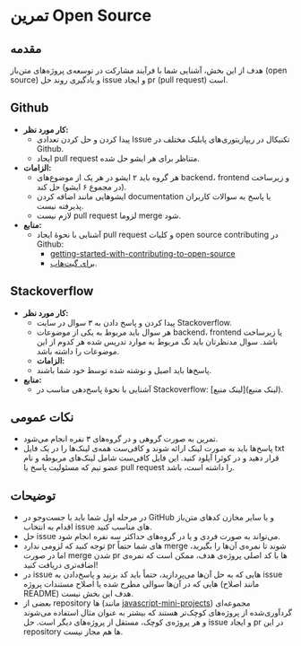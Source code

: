 # تمرین Open Source

## مقدمه
هدف از این بخش، آشنایی شما با فرآیند مشارکت در توسعه‌ی پروژه‌های متن‌باز (open source) و یادگیری روند حل issue و ایجاد pr (pull request) است.

## Github
- **کار مورد نظر:**
  - پیدا کردن و حل کردن تعدادی Issue تکنیکال در ریپازیتوری‌های پابلیک مختلف در Github.
  - ایجاد pull request متناظر برای هر ایشو حل شده.
- **الزامات:**
  - هر گروه باید ۲ ایشو در هر یک از موضوع‌های backend، frontend و زیرساخت (در مجموع ۶ ایشو) حل کند.
  - ایشوهایی مانند اضافه کردن documentation یا پاسخ به سوالات کاربران پذیرفته نیست.
  - لازم نیست pull request لزوما merge شود.
- **منابع:**
  - آشنایی با نحوه‌ٔ ایجاد pull request و کلیات open source contributing در Github: 
    - [getting-started-with-contributing-to-open-source](https://stackoverflow.blog/2020/08/03/getting-started-with-contributing-to-open-source/)
    - [برای گیت‌هاب](https://docs.github.com/en/issues/tracking-your-work-with-issues/linking-a-pull-request-to-an-issue).

## Stackoverflow
- **کار مورد نظر:**
  - پیدا کردن و پاسخ دادن به ۳ سوال در سایت Stackoverflow.
  - هر سوال باید مربوط به یکی از موضوعات backend، frontend یا زیرساخت باشد. سوال مدنظرتان باید تگ مربوط به موارد تدریس شده هر کدوم از این موضوعات را داشته باشد.
  - **الزامات:**
  - پاسخ‌ها باید اصیل و نوشته شده توسط خود شما باشند.
- **منابع:**
  - آشنایی با نحوهٔ پاسخ‌دهی مناسب در Stackoverflow: [لینک منبع](لینک منبع).

## نکات عمومی
- تمرین به صورت گروهی و در گروه‌های ۳ نفره انجام می‌شود.
- پاسخ‌ها باید به صورت لینک ارائه شوند و کافی‌ست همه‌ی لینک‌ها را در یک فایل txt قرار دهید و در کوئرا آپلود کنید. این فایل کافی‌ست شامل لینک‌های مربوطه و نام عضو تیم که مسئولیت پاسخ یا pull request را داشته است، باشد.

## توضیحات 

- در ﻣﺮﺣﻠﻪ اول ﺷﻤﺎ ﺑﺎﯾﺪ ﺑﺎ جست‌و‌جو در GitHub و ﯾﺎ ﺳﺎﯾﺮ ﻣﺨﺎزن ﮐﺪﻫﺎی ﻣﺘﻦﺑﺎز اﻗﺪام ﺑﻪ اﻧﺘﺨﺎب issue های ﻣﻨﺎﺳﺐ کنید.
- ﺣﻞ issue ﻣﯽﺗﻮاﻧﺪ ﺑﻪ ﺻﻮرت ﻓﺮدی و ﯾﺎ در ﮔﺮوهﻫﺎی ﺣﺪاﮐﺜﺮ ﺳﻪ ﻧﻔﺮه اﻧﺠﺎم ﺷﻮد.
- توجه کنید که لزومی ندارد pr های شما حتماً merge شوند تا نمره‌ی آن‌ها را بگیرید، اما در صورت merge شدن pr ها با کد اصلی پروژه‌ی هدف، ممکن است که نمره‌ی اضافه‌تری دریافت کنید!
- در issue هایی که به حل آن‌ها می‌پردازید، حتماً باید کد بزنید و پاسخ‌دادن به issue هایی که در آن‌ها سوالی مطرح شده یا اصلاح مستندات پروژه (مانند اصلاح README) هدف این بخش نیست.
-  بعضی از repository ها (مانند [javascript-mini-projects](https://github.com/thinkswell/javascript-mini-projects)) مجموعه‌ای گردآوری‌شده از پروژه‌های کوچک‌تر هستند که بیشتر به عنوان مثال استفاده می‌شوند و هر پروژه‌ی کوچک، مستقل از پروژه‌های دیگر است. حل issue و ایجاد pr در این repository ها هم مجاز نیست.